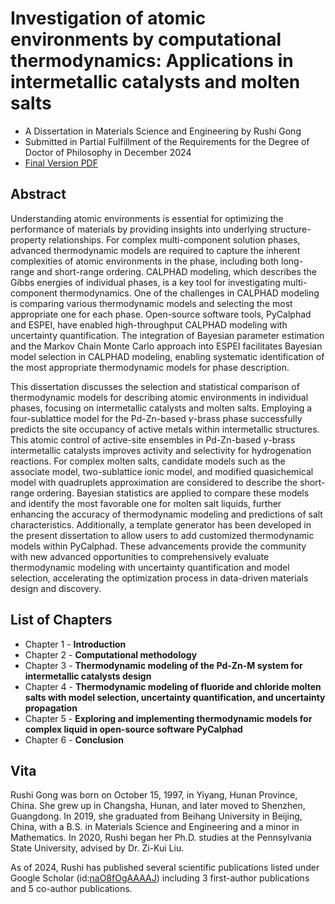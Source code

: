 # Investigation of atomic environments by computational thermodynamics: Applications in intermetallic catalysts and molten salts

- A Dissertation in Materials Science and Engineering by Rushi Gong
- Submitted in Partial Fulfillment of the Requirements for the Degree of Doctor of Philosophy in December 2024
- [Final Version PDF](https://github.com/RushiGong/Dissertation/releases/download/Final/Gong_Dissertation_Final.pdf)

## Abstract

Understanding atomic environments is essential for optimizing the performance of materials by providing insights into underlying structure-property relationships. For complex multi-component solution phases, advanced thermodynamic models are required to capture the inherent complexities of atomic environments in the phase, including both long-range and short-range ordering. CALPHAD modeling, which describes the Gibbs energies of individual phases, is a key tool for investigating multi-component thermodynamics. One of the challenges in CALPHAD modeling is comparing various thermodynamic models and selecting the most appropriate one for each phase. Open-source software tools, PyCalphad and ESPEI, have enabled high-throughput CALPHAD modeling with uncertainty quantification. The integration of Bayesian parameter estimation and the Markov Chain Monte Carlo approach into ESPEI facilitates Bayesian model selection in CALPHAD modeling, enabling systematic identification of the most appropriate thermodynamic models for phase description.

This dissertation discusses the selection and statistical comparison of thermodynamic models for describing atomic environments in individual phases, focusing on intermetallic catalysts and molten salts. Employing a four-sublattice model for the Pd-Zn-based $\gamma$-brass phase successfully predicts the site occupancy of active metals within intermetallic structures. This atomic control of active-site ensembles in Pd-Zn-based $\gamma$-brass intermetallic catalysts improves activity and selectivity for hydrogenation reactions. For complex molten salts, candidate models such as the associate model, two-sublattice ionic model, and modified quasichemical model with quadruplets approximation are considered to describe the short-range ordering. Bayesian statistics are applied to compare these models and identify the most favorable one for molten salt liquids, further enhancing the accuracy of thermodynamic modeling and predictions of salt characteristics. Additionally, a template generator has been developed in the present dissertation to allow users to add customized thermodynamic models within PyCalphad. These advancements provide the community with new advanced opportunities to comprehensively evaluate thermodynamic modeling with uncertainty quantification and model selection, accelerating the optimization process in data-driven materials design and discovery.

## List of Chapters

- Chapter 1 - **Introduction**
- Chapter 2 - **Computational methodology**
- Chapter 3 - **Thermodynamic modeling of the Pd-Zn-M system for intermetallic catalysts design**
- Chapter 4 - **Thermodynamic modeling of fluoride and chloride molten salts with model selection, uncertainty quantification, and uncertainty propagation**
- Chapter 5 - **Exploring and implementing thermodynamic models for complex liquid in open-source software PyCalphad**
- Chapter 6 - **Conclusion**

## Vita 

Rushi Gong was born on October 15, 1997, in Yiyang, Hunan Province, China. She grew up in Changsha, Hunan, and later moved to Shenzhen, Guangdong. In 2019, she graduated from Beihang University in Beijing, China, with a B.S. in Materials Science and Engineering and a minor in Mathematics. In 2020, Rushi began her Ph.D. studies at the Pennsylvania State University, advised by Dr. Zi-Kui Liu.

As of 2024, Rushi has published several scientific publications listed under Google Scholar (id:[naO8fOgAAAAJ](https://scholar.google.com/citations?user=naO8fOgAAAAJ)) including 3 first-author publications and 5 co-author publications.


